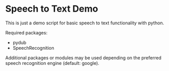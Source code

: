 # Speech to Text Demo

This is just a demo script for basic speech to text functionality with python.

Required packages:
- pydub
- SpeechRecognition

Additional packages or modules may be used depending on the preferred speech recognition engine (default: google).